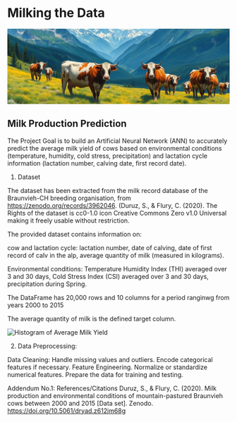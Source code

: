 # Milking the Data
![alt text](Resources/banner_image.jpg)

## Milk Production Prediction 
The Project Goal is to build an Artificial Neural Network (ANN) to accurately predict the average milk yield of cows based on environmental conditions (temperature, humidity, cold stress, precipitation) and lactation cycle information (lactation number, calving date, first record date). 

1. Dataset

The dataset has been extracted from the milk record database of the Braunvieh-CH breeding organisation, from https://zenodo.org/records/3962046. (Duruz, S., & Flury, C. (2020). The Rights of the dataset is cc0-1.0 icon Creative Commons Zero v1.0 Universal making it freely usable without restriction.

The provided dataset contains information on: 

cow and lactation cycle: lactation number, date of calving, date of first record of calv in the alp, average quantity of milk (measured in kilograms).

Environmental conditions: Temperature Humidity Index (THI) averaged over 3 and 30 days, Cold Stress Index (CSI) averaged over 3 and 30 days, precipitation during Spring.

The DataFrame has 20,000 rows and 10 columns for a period ranginwg from years 2000 to 2015 

The average quantity of milk is the defined target column.

![Histogram of Average Milk Yield](histogram.png)





2. Data Preprocessing:

Data Cleaning:
Handle missing values and outliers.
Encode categorical features if necessary.
Feature Engineering.
Normalize or standardize numerical features.
Prepare the data for training and testing.



Addendum No.1: References/Citations
Duruz, S., & Flury, C. (2020). Milk production and environmental conditions of mountain-pastured Braunvieh cows between 2000 and 2015 [Data set]. Zenodo. https://doi.org/10.5061/dryad.z612jm68g


